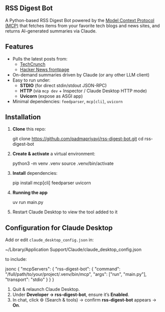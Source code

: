 ## RSS Digest Bot

A Python-based RSS Digest Bot powered by the [Model Context Protocol (MCP)](https://modelcontextprotocol.io/) that fetches items from your favorite tech blogs and news sites, and returns AI-generated summaries via Claude.

## Features

- Pulls the latest posts from:
  - [TechCrunch](https://techcrunch.com/feed/)
  - [Hacker News frontpage](https://hnrss.org/frontpage)
- On-demand summaries driven by Claude (or any other LLM client)
- Easy to run under:
  - **STDIO** (for direct stdin/stdout JSON-RPC)
  - **HTTP** (via `mcp dev` + Inspector / Claude Desktop HTTP mode)
  - **Uvicorn** (expose as ASGI app)
- Minimal dependencies: `feedparser`, `mcp[cli]`, `uvicorn`

## Installation

1. **Clone** this repo:
   
   git clone https://github.com/padmapriyavj/rss-digest-bot.git
   cd rss-digest-bot


2. **Create & activate** a virtual environment:

   python3 -m venv .venv
   source .venv/bin/activate

3. **Install** dependencies:

   pip install mcp[cli] feedparser uvicorn

4. **Running the app**

   uv run main.py

5. Restart Claude Desktop to view the tool added to it

## Configuration for Claude Desktop

Add or edit `claude_desktop_config.json` in:

~/Library/Application Support/Claude/claude_desktop_config.json

to include:

jsonc
{
  "mcpServers": {
    "rss-digest-bot": {
      "command": "/full/path/to/your/project/.venv/bin/mcp",
      "args": ["run", "main.py"],
      "transport": "stdio"
    }
  }
}

1. Quit & relaunch Claude Desktop.
2. Under **Developer → rss-digest-bot**, ensure it’s **Enabled**.
3. In chat, click ⚙️ (Search & tools) → confirm **rss-digest-bot** appears → **On**.
